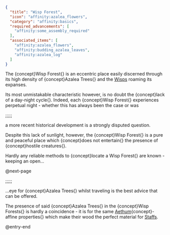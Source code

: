 ```json
{
  "title": "Wisp Forest",
  "icon": "affinity:azalea_flowers",
  "category": "affinity:basics",
  "required_advancements": [
    "affinity:some_assembly_required"
  ],
  "associated_items": [
    "affinity:azalea_flowers",
    "affinity:budding_azalea_leaves",
    "affinity:azalea_log"
  ]
}
```

The {concept}Wisp Forest{} is an eccentric place easily discerned through its high density of {concept}Azalea Trees{}
and the [Wisps](^affinity:wisps) roaming its expanses.


Its most unmistakable characteristic however, is no doubt the {concept}lack of a day-night cycle{}. Indeed, each
{concept}Wisp Forest{} experiences perpetual night - whether this has always been the case or was

;;;;;

a more recent historical development is a strongly disputed question.


Despite this lack of sunlight, however, the {concept}Wisp Forest{} is a pure and peaceful place which {concept}does not
entertain{} the presence of {concept}hostile creatures{}.


Hardly any reliable methods to {concept}locate a Wisp Forest{} are known - keeping an open...


@next-page

;;;;;

...eye for {concept}Azalea Trees{} whilst traveling is the best advice that can be offered.


The presence of said {concept}Azalea Trees{} in the {concept}Wisp Forests{} is hardly a coincidence - it is for the same
[Aethum](^affinity:aethum){concept}-affine properties{} which make their wood the perfect material for
[Staffs](^affinity:staffs).

@entry-end

